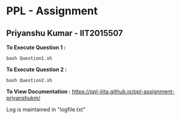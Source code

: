 # PPL - Assignment
## Priyanshu Kumar - IIT2015507


**To Execute Question 1 :** 
```
bash Question1.sh
```

**To Execute Question 2 :**
```
bash Question2.sh
```

**To View Documentation :**
https://ppl-iiita.github.io/ppl-assignment-priyanshukm/

Log is maintained in "logfile.txt"
